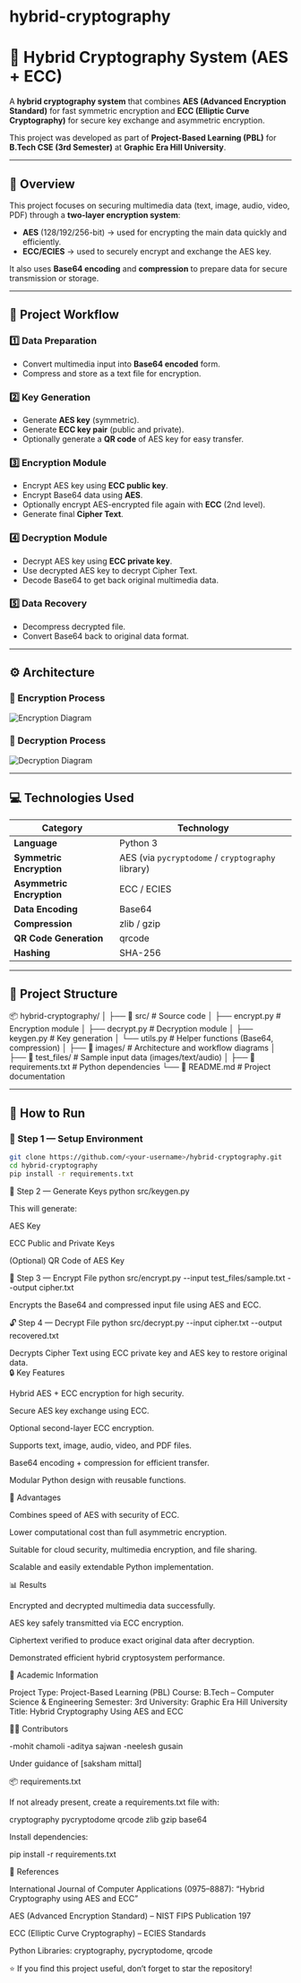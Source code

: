 # hybrid-cryptography
# 🔐 Hybrid Cryptography System (AES + ECC)

A **hybrid cryptography system** that combines **AES (Advanced Encryption Standard)** for fast symmetric encryption and **ECC (Elliptic Curve Cryptography)** for secure key exchange and asymmetric encryption.

This project was developed as part of **Project-Based Learning (PBL)** for **B.Tech CSE (3rd Semester)** at **Graphic Era Hill University**.

---

## 🧠 Overview

This project focuses on securing multimedia data (text, image, audio, video, PDF) through a **two-layer encryption system**:
- **AES** (128/192/256-bit) → used for encrypting the main data quickly and efficiently.  
- **ECC/ECIES** → used to securely encrypt and exchange the AES key.  

It also uses **Base64 encoding** and **compression** to prepare data for secure transmission or storage.

---

## 🧩 Project Workflow

### **1️⃣ Data Preparation**
- Convert multimedia input into **Base64 encoded** form.  
- Compress and store as a text file for encryption.

### **2️⃣ Key Generation**
- Generate **AES key** (symmetric).  
- Generate **ECC key pair** (public and private).  
- Optionally generate a **QR code** of AES key for easy transfer.

### **3️⃣ Encryption Module**
- Encrypt AES key using **ECC public key**.  
- Encrypt Base64 data using **AES**.  
- Optionally encrypt AES-encrypted file again with **ECC** (2nd level).  
- Generate final **Cipher Text**.

### **4️⃣ Decryption Module**
- Decrypt AES key using **ECC private key**.  
- Use decrypted AES key to decrypt Cipher Text.  
- Decode Base64 to get back original multimedia data.

### **5️⃣ Data Recovery**
- Decompress decrypted file.  
- Convert Base64 back to original data format.

---

## ⚙️ Architecture

### 🔸 Encryption Process
![Encryption Diagram](./encrypt.png)

### 🔸 Decryption Process
![Decryption Diagram](./Decrypt.png)

---

## 💻 Technologies Used

| Category | Technology |
|-----------|-------------|
| **Language** | Python 3 |
| **Symmetric Encryption** | AES (via `pycryptodome` / `cryptography` library) |
| **Asymmetric Encryption** | ECC / ECIES |
| **Data Encoding** | Base64 |
| **Compression** | zlib / gzip |
| **QR Code Generation** | qrcode |
| **Hashing** | SHA-256 |

---

## 📂 Project Structure

📦 hybrid-cryptography/
│
├── 📁 src/ # Source code
│ ├── encrypt.py # Encryption module
│ ├── decrypt.py # Decryption module
│ ├── keygen.py # Key generation
│ └── utils.py # Helper functions (Base64, compression)
│
├── 📁 images/ # Architecture and workflow diagrams
│
├── 📁 test_files/ # Sample input data (images/text/audio)
│
├── 📄 requirements.txt # Python dependencies
└── 📄 README.md # Project documentation        

 
---

## 🚀 How to Run

### 🧩 Step 1 — Setup Environment
```bash
git clone https://github.com/<your-username>/hybrid-cryptography.git
cd hybrid-cryptography
pip install -r requirements.txt
```
🔑 Step 2 — Generate Keys
python src/keygen.py


This will generate:

AES Key

ECC Public and Private Keys

(Optional) QR Code of AES Key

🔐 Step 3 — Encrypt File
python src/encrypt.py --input test_files/sample.txt --output cipher.txt


Encrypts the Base64 and compressed input file using AES and ECC.

🔓 Step 4 — Decrypt File
python src/decrypt.py --input cipher.txt --output recovered.txt


Decrypts Cipher Text using ECC private key and AES key to restore original data.   
🔒 Key Features

Hybrid AES + ECC encryption for high security.

Secure AES key exchange using ECC.

Optional second-layer ECC encryption.

Supports text, image, audio, video, and PDF files.

Base64 encoding + compression for efficient transfer.

Modular Python design with reusable functions.

🧠 Advantages

Combines speed of AES with security of ECC.

Lower computational cost than full asymmetric encryption.

Suitable for cloud security, multimedia encryption, and file sharing.

Scalable and easily extendable Python implementation.

📊 Results

Encrypted and decrypted multimedia data successfully.

AES key safely transmitted via ECC encryption.

Ciphertext verified to produce exact original data after decryption.

Demonstrated efficient hybrid cryptosystem performance.

🏫 Academic Information

Project Type: Project-Based Learning (PBL)
Course: B.Tech – Computer Science & Engineering
Semester: 3rd
University: Graphic Era Hill University
Title: Hybrid Cryptography Using AES and ECC

👨‍💻 Contributors

-mohit chamoli
-aditya sajwan
-neelesh gusain

Under guidance of [saksham mittal]

📦 requirements.txt

If not already present, create a requirements.txt file with:

cryptography
pycryptodome
qrcode
zlib
gzip
base64


Install dependencies:

pip install -r requirements.txt

🧾 References

International Journal of Computer Applications (0975–8887): “Hybrid Cryptography using AES and ECC”

AES (Advanced Encryption Standard) – NIST FIPS Publication 197

ECC (Elliptic Curve Cryptography) – ECIES Standards

Python Libraries: cryptography, pycryptodome, qrcode

⭐ If you find this project useful, don’t forget to star the repository!
